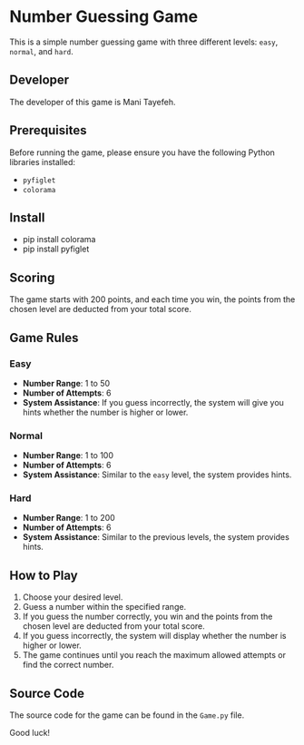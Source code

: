 # Number Guessing Game

This is a simple number guessing game with three different levels: `easy`, `normal`, and `hard`.

## Developer

The developer of this game is Mani Tayefeh.

## Prerequisites

Before running the game, please ensure you have the following Python libraries installed:

- `pyfiglet`
- `colorama`

## Install

- pip install colorama
- pip install pyfiglet


## Scoring

The game starts with 200 points, and each time you win, the points from the chosen level are deducted from your total score.

## Game Rules

### Easy

- **Number Range**: 1 to 50
- **Number of Attempts**: 6
- **System Assistance**: If you guess incorrectly, the system will give you hints whether the number is higher or lower.

### Normal

- **Number Range**: 1 to 100
- **Number of Attempts**: 6
- **System Assistance**: Similar to the `easy` level, the system provides hints.

### Hard

- **Number Range**: 1 to 200
- **Number of Attempts**: 6
- **System Assistance**: Similar to the previous levels, the system provides hints.

## How to Play

1. Choose your desired level.
2. Guess a number within the specified range.
3. If you guess the number correctly, you win and the points from the chosen level are deducted from your total score.
4. If you guess incorrectly, the system will display whether the number is higher or lower.
5. The game continues until you reach the maximum allowed attempts or find the correct number.

## Source Code

The source code for the game can be found in the `Game.py` file.

Good luck!
